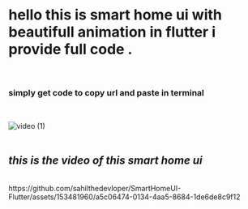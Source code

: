 <h1>hello this is smart home ui with beautifull animation in flutter i provide full code .</h1>
<br>
<h3>simply get code to copy url and paste in terminal</h3>

<br>

![video (1)](https://github.com/sahilshekh541/SmartHomeUI-Flutter/assets/153481960/759262c8-adeb-457e-8671-af6341ae7778)
<br><br>
<h2><i>this is the video of this smart home ui</i></h2>
<br>
https://github.com/sahilthedevloper/SmartHomeUI-Flutter/assets/153481960/a5c06474-0134-4aa5-8684-1de6de8c9f12

